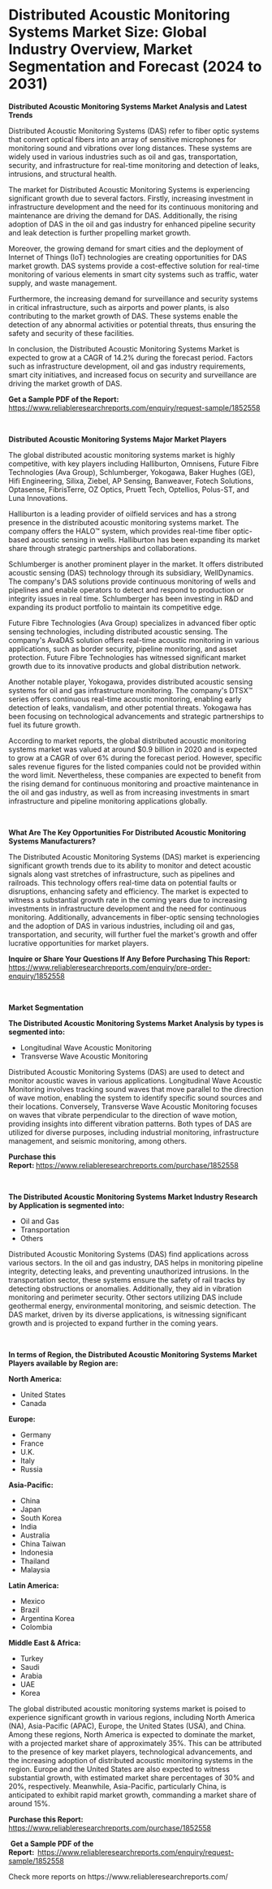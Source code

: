 <p><h1>Distributed Acoustic Monitoring Systems Market Size: Global Industry Overview, Market Segmentation and Forecast (2024 to 2031)</h1></p><p><strong>Distributed Acoustic Monitoring Systems Market Analysis and Latest Trends</strong></p>
<p><p>Distributed Acoustic Monitoring Systems (DAS) refer to fiber optic systems that convert optical fibers into an array of sensitive microphones for monitoring sound and vibrations over long distances. These systems are widely used in various industries such as oil and gas, transportation, security, and infrastructure for real-time monitoring and detection of leaks, intrusions, and structural health.</p><p>The market for Distributed Acoustic Monitoring Systems is experiencing significant growth due to several factors. Firstly, increasing investment in infrastructure development and the need for its continuous monitoring and maintenance are driving the demand for DAS. Additionally, the rising adoption of DAS in the oil and gas industry for enhanced pipeline security and leak detection is further propelling market growth.</p><p>Moreover, the growing demand for smart cities and the deployment of Internet of Things (IoT) technologies are creating opportunities for DAS market growth. DAS systems provide a cost-effective solution for real-time monitoring of various elements in smart city systems such as traffic, water supply, and waste management.</p><p>Furthermore, the increasing demand for surveillance and security systems in critical infrastructure, such as airports and power plants, is also contributing to the market growth of DAS. These systems enable the detection of any abnormal activities or potential threats, thus ensuring the safety and security of these facilities.</p><p>In conclusion, the Distributed Acoustic Monitoring Systems Market is expected to grow at a CAGR of 14.2% during the forecast period. Factors such as infrastructure development, oil and gas industry requirements, smart city initiatives, and increased focus on security and surveillance are driving the market growth of DAS.</p></p>
<p><strong>Get a Sample PDF of the Report:&nbsp;</strong> <a href="https://www.reliableresearchreports.com/enquiry/request-sample/1852558">https://www.reliableresearchreports.com/enquiry/request-sample/1852558</a></p>
<p>&nbsp;</p>
<p><strong>Distributed Acoustic Monitoring Systems Major Market Players</strong></p>
<p><p>The global distributed acoustic monitoring systems market is highly competitive, with key players including Halliburton, Omnisens, Future Fibre Technologies (Ava Group), Schlumberger, Yokogawa, Baker Hughes (GE), Hifi Engineering, Silixa, Ziebel, AP Sensing, Banweaver, Fotech Solutions, Optasense, FibrisTerre, OZ Optics, Pruett Tech, Optellios, Polus-ST, and Luna Innovations.</p><p>Halliburton is a leading provider of oilfield services and has a strong presence in the distributed acoustic monitoring systems market. The company offers the HALO™ system, which provides real-time fiber optic-based acoustic sensing in wells. Halliburton has been expanding its market share through strategic partnerships and collaborations.</p><p>Schlumberger is another prominent player in the market. It offers distributed acoustic sensing (DAS) technology through its subsidiary, WellDynamics. The company's DAS solutions provide continuous monitoring of wells and pipelines and enable operators to detect and respond to production or integrity issues in real time. Schlumberger has been investing in R&D and expanding its product portfolio to maintain its competitive edge.</p><p>Future Fibre Technologies (Ava Group) specializes in advanced fiber optic sensing technologies, including distributed acoustic sensing. The company's AvaDAS solution offers real-time acoustic monitoring in various applications, such as border security, pipeline monitoring, and asset protection. Future Fibre Technologies has witnessed significant market growth due to its innovative products and global distribution network.</p><p>Another notable player, Yokogawa, provides distributed acoustic sensing systems for oil and gas infrastructure monitoring. The company's DTSX™ series offers continuous real-time acoustic monitoring, enabling early detection of leaks, vandalism, and other potential threats. Yokogawa has been focusing on technological advancements and strategic partnerships to fuel its future growth.</p><p>According to market reports, the global distributed acoustic monitoring systems market was valued at around $0.9 billion in 2020 and is expected to grow at a CAGR of over 6% during the forecast period. However, specific sales revenue figures for the listed companies could not be provided within the word limit. Nevertheless, these companies are expected to benefit from the rising demand for continuous monitoring and proactive maintenance in the oil and gas industry, as well as from increasing investments in smart infrastructure and pipeline monitoring applications globally.</p></p>
<p>&nbsp;</p>
<p><strong>What Are The Key Opportunities For Distributed Acoustic Monitoring Systems Manufacturers?</strong></p>
<p><p>The Distributed Acoustic Monitoring Systems (DAS) market is experiencing significant growth trends due to its ability to monitor and detect acoustic signals along vast stretches of infrastructure, such as pipelines and railroads. This technology offers real-time data on potential faults or disruptions, enhancing safety and efficiency. The market is expected to witness a substantial growth rate in the coming years due to increasing investments in infrastructure development and the need for continuous monitoring. Additionally, advancements in fiber-optic sensing technologies and the adoption of DAS in various industries, including oil and gas, transportation, and security, will further fuel the market's growth and offer lucrative opportunities for market players.</p></p>
<p><strong>Inquire or Share Your Questions If Any Before Purchasing This Report:</strong> <a href="https://www.reliableresearchreports.com/enquiry/pre-order-enquiry/1852558">https://www.reliableresearchreports.com/enquiry/pre-order-enquiry/1852558</a></p>
<p>&nbsp;</p>
<p><strong>Market Segmentation</strong></p>
<p><strong>The Distributed Acoustic Monitoring Systems Market Analysis by types is segmented into:</strong></p>
<p><ul><li>Longitudinal Wave Acoustic Monitoring</li><li>Transverse Wave Acoustic Monitoring</li></ul></p>
<p><p>Distributed Acoustic Monitoring Systems (DAS) are used to detect and monitor acoustic waves in various applications. Longitudinal Wave Acoustic Monitoring involves tracking sound waves that move parallel to the direction of wave motion, enabling the system to identify specific sound sources and their locations. Conversely, Transverse Wave Acoustic Monitoring focuses on waves that vibrate perpendicular to the direction of wave motion, providing insights into different vibration patterns. Both types of DAS are utilized for diverse purposes, including industrial monitoring, infrastructure management, and seismic monitoring, among others.</p></p>
<p><strong>Purchase this Report:&nbsp;</strong><a href="https://www.reliableresearchreports.com/purchase/1852558">https://www.reliableresearchreports.com/purchase/1852558</a></p>
<p>&nbsp;</p>
<p><strong>The Distributed Acoustic Monitoring Systems Market Industry Research by Application is segmented into:</strong></p>
<p><ul><li>Oil and Gas</li><li>Transportation</li><li>Others</li></ul></p>
<p><p>Distributed Acoustic Monitoring Systems (DAS) find applications across various sectors. In the oil and gas industry, DAS helps in monitoring pipeline integrity, detecting leaks, and preventing unauthorized intrusions. In the transportation sector, these systems ensure the safety of rail tracks by detecting obstructions or anomalies. Additionally, they aid in vibration monitoring and perimeter security. Other sectors utilizing DAS include geothermal energy, environmental monitoring, and seismic detection. The DAS market, driven by its diverse applications, is witnessing significant growth and is projected to expand further in the coming years.</p></p>
<p>&nbsp;</p>
<p><strong>In terms of Region, the Distributed Acoustic Monitoring Systems Market Players available by Region are:</strong></p>
<p>
    <p> <strong> North America: </strong>
        <ul>
            <li>United States</li>
            <li>Canada</li>
        </ul>
        </p> 
    <p> <strong> Europe: </strong>
        <ul>
            <li>Germany</li>
            <li>France</li>
            <li>U.K.</li>
            <li>Italy</li>
            <li>Russia</li>
        </ul>
        </p> 
    <p> <strong> Asia-Pacific: </strong>
        <ul>
            <li>China</li>
            <li>Japan</li>
            <li>South Korea</li>
            <li>India</li>
            <li>Australia</li>
            <li>China Taiwan</li>
            <li>Indonesia</li>
            <li>Thailand</li>
            <li>Malaysia</li>
        </ul>
        </p> 
    <p> <strong> Latin America: </strong>
        <ul>
            <li>Mexico</li>
            <li>Brazil</li>
            <li>Argentina Korea</li>
            <li>Colombia</li>
        </ul>
        </p> 
    <p> <strong> Middle East & Africa: </strong>
        <ul>
            <li>Turkey</li>
            <li>Saudi</li>
            <li>Arabia</li>
            <li>UAE</li>
            <li>Korea</li>
        </ul>
    </p>
    </p>
<p><p>The global distributed acoustic monitoring systems market is poised to experience significant growth in various regions, including North America (NA), Asia-Pacific (APAC), Europe, the United States (USA), and China. Among these regions, North America is expected to dominate the market, with a projected market share of approximately 35%. This can be attributed to the presence of key market players, technological advancements, and the increasing adoption of distributed acoustic monitoring systems in the region. Europe and the United States are also expected to witness substantial growth, with estimated market share percentages of 30% and 20%, respectively. Meanwhile, Asia-Pacific, particularly China, is anticipated to exhibit rapid market growth, commanding a market share of around 15%.</p></p>
<p><strong>Purchase this Report: </strong><a href="https://www.reliableresearchreports.com/purchase/1852558">https://www.reliableresearchreports.com/purchase/1852558</a></p>
<p>&nbsp;<strong>Get a Sample PDF of the Report:&nbsp;&nbsp;</strong><a href="https://www.reliableresearchreports.com/enquiry/request-sample/1852558">https://www.reliableresearchreports.com/enquiry/request-sample/1852558</a></p>
<p><strong></strong></p>
<p>Check more reports on https://www.reliableresearchreports.com/</p>